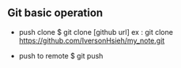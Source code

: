 Git basic operation
------------------------------------
- push clone
$ git clone [github url]
ex : git clone https://github.com/IversonHsieh/my_note.git

- push to remote
$ git push 

